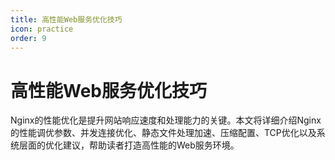 ```yaml
---
title: 高性能Web服务优化技巧
icon: practice
order: 9
---
```


# 高性能Web服务优化技巧

Nginx的性能优化是提升网站响应速度和处理能力的关键。本文将详细介绍Nginx的性能调优参数、并发连接优化、静态文件处理加速、压缩配置、TCP优化以及系统层面的优化建议，帮助读者打造高性能的Web服务环境。
